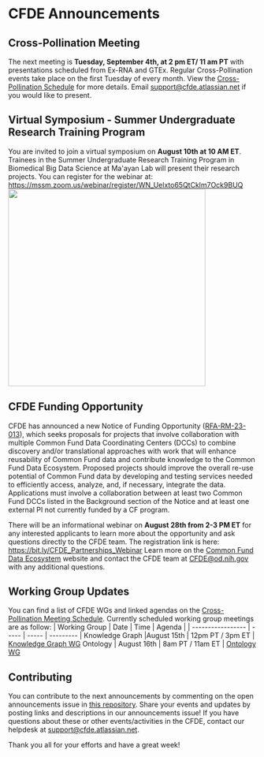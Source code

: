 # CFDE Announcements

## Cross-Pollination Meeting
The next meeting is **Tuesday, September 4th, at 2 pm ET/ 11 am PT** with presentations scheduled from Ex-RNA and GTEx. Regular Cross-Pollination events take place on the first Tuesday of every month. View the [Cross-Pollination Schedule](https://docs.google.com/spreadsheets/d/1hQAeOLkivUZZnwZ_KxfGw3neezMaWbrPk9nnFiKfQGA/edit?usp=sharing) for more details. Email [support@cfde.atlassian.net](mailto:support@cfde.atlassian.net) if you would like to present.

## Virtual Symposium - Summer Undergraduate Research Training Program
You are invited to join a virtual symposium on **August 10th at 10 AM ET**. Trainees in the Summer Undergraduate Research Training Program in Biomedical Big Data Science at Ma'ayan Lab will present their research projects. You can register for the webinar at: https://mssm.zoom.us/webinar/register/WN_Uelxto65QtCklm7Ock9BUQ
<img src = "https://github.com/nih-cfde/announcements/assets/40613731/3eb2a3d9-9672-42c9-8ccc-a0bca113b897" width="400">

## CFDE Funding Opportunity
CFDE has announced a new Notice of Funding Opportunity ([RFA-RM-23-013](https://grants.nih.gov/grants/guide/rfa-files/RFA-RM-23-013.html)), which seeks proposals for projects that involve collaboration with multiple Common Fund Data Coordinating Centers (DCCs) to combine discovery and/or translational approaches with work that will enhance reusability of Common Fund data and contribute knowledge to the Common Fund Data Ecosystem. Proposed projects should improve the overall re-use potential of Common Fund data by developing and testing services needed to efficiently access, analyze, and, if necessary, integrate the data. Applications must involve a collaboration between at least two Common Fund DCCs listed in the Background section of the Notice and at least one external PI not currently funded by a CF program.

There will be an informational webinar on **August 28th from 2-3 PM ET** for any interested applicants to learn more about the opportunity and ask questions directly to the CFDE team. The registration link is here: https://bit.ly/CFDE_Partnerships_Webinar Learn more on the [Common Fund Data Ecosystem](https://commonfund.nih.gov/dataecosystem/) website and contact the CFDE team at [CFDE@od.nih.gov](mailto:CFDE@od.nih.gov) with any additional questions.

## Working Group Updates
You can find a list of CFDE WGs and linked agendas on the [Cross-Pollination Meeting Schedule](https://docs.google.com/spreadsheets/d/1hQAeOLkivUZZnwZ_KxfGw3neezMaWbrPk9nnFiKfQGA/edit?usp=sharing). Currently scheduled working group meetings are as follow: 
| Working Group | Date | Time | Agenda |
| ----------------- | ----- | ----- | --------- | 
Knowledge Graph |August 15th | 12pm PT / 3pm ET | [Knowledge Graph WG](https://docs.google.com/document/d/1WvpkLxWPW0XxZsam6jEJeEUQr2sQ0EWC/edit?usp=sharing&ouid=111367545760360703840&rtpof=true&sd=true)
Ontology | August 16th  | 8am PT / 11am ET | [Ontology WG](https://docs.google.com/document/d/1VoHHBeWfol6XNJa3kzOnOFuTaIrcLYbqKYQcOnj1oh4/edit?usp=sharing)

## Contributing
You can contribute to the next announcements by commenting on the open announcements issue in [this repository](https://github.com/nih-cfde/announcements/issues). Share your events and updates by posting links and descriptions in our announcements issue! If you have questions about these or other events/activities in the CFDE, contact our helpdesk at [support@cfde.atlassian.net](mailto:support@cfde.atlassian.net).

Thank you all for your efforts and have a great week!
